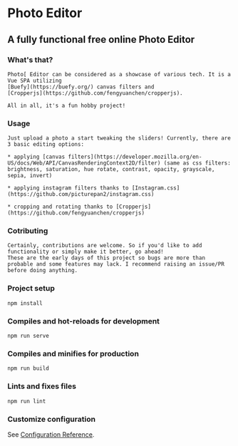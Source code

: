 # Photo Editor

## A fully functional free online Photo Editor

### What's that?

    Photo[ Editor can be considered as a showcase of various tech. It is a Vue SPA utilizing
    [Buefy](https://buefy.org/) canvas filters and
    [Cropperjs](https://github.com/fengyuanchen/cropperjs).

    All in all, it's a fun hobby project!

### Usage

    Just upload a photo a start tweaking the sliders! Currently, there are 3 basic editing options:

    * applying [canvas filters](https://developer.mozilla.org/en-US/docs/Web/API/CanvasRenderingContext2D/filter) (same as css filters: brightness, saturation, hue rotate, contrast, opacity, grayscale, sepia, invert)

    * applying instagram filters thanks to [Instagram.css](https://github.com/picturepan2/instagram.css)

    * cropping and rotating thanks to [Cropperjs](https://github.com/fengyuanchen/cropperjs)

### Cotributing

    Certainly, contributions are welcome. So if you'd like to add functionality or simply make it better, go ahead!
    These are the early days of this project so bugs are more than probable and some features may lack. I recommend raising an issue/PR before doing anything.


### Project setup

```
npm install
```

### Compiles and hot-reloads for development

```
npm run serve
```

### Compiles and minifies for production

```
npm run build
```

### Lints and fixes files

```
npm run lint
```

### Customize configuration

See [Configuration Reference](https://cli.vuejs.org/config/).
